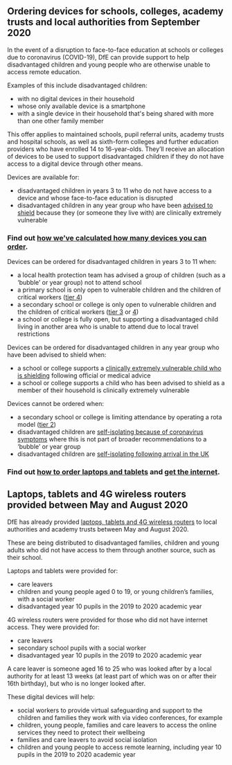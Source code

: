 ## Ordering devices for schools, colleges, academy trusts and local authorities from September 2020

In the event of a disruption to face-to-face education at schools or colleges due to coronavirus (COVID-19), DfE can provide support to help disadvantaged children and young people who are otherwise unable to access remote education.

Examples of this include disadvantaged children:

* with no digital devices in their household
* whose only available device is a smartphone
* with a single device in their household that's being shared with more than one other family member

This offer applies to maintained schools, pupil referral units, academy trusts and hospital schools, as well as sixth-form colleges and further education providers who have enrolled 14 to 16-year-olds. They’ll receive an allocation of devices to be used to support disadvantaged children if they do not have access to a digital device through other means.

Devices are available for:

* disadvantaged children in years 3 to 11 who do not have access to a device and  whose face-to-face education is disrupted 
* disadvantaged children in any year group who have been [advised to shield](https://www.gov.uk/government/publications/guidance-on-shielding-and-protecting-extremely-vulnerable-persons-from-covid-19/guidance-on-shielding-and-protecting-extremely-vulnerable-persons-from-covid-19) because they (or someone they live with) are clinically extremely vulnerable

### Find out [how we’ve calculated how many devices you can order](https://get-help-with-tech.education.gov.uk/devices/allocation-and-specification).

Devices can be ordered for disadvantaged children in years 3 to 11 when:

* a local health protection team has advised a group of children (such as a ‘bubble’ or year group) not to attend school
* a primary school is only open to vulnerable children and the children of critical workers ([tier 4](https://www.gov.uk/government/publications/containing-and-managing-local-coronavirus-covid-19-outbreaks/covid-19-contain-framework-a-guide-for-local-decision-makers#tier-4))
* a secondary school or college is only open to vulnerable children and the children of critical workers ([tier 3](https://www.gov.uk/government/publications/containing-and-managing-local-coronavirus-covid-19-outbreaks/covid-19-contain-framework-a-guide-for-local-decision-makers#tier-3) or [4](https://www.gov.uk/government/publications/containing-and-managing-local-coronavirus-covid-19-outbreaks/covid-19-contain-framework-a-guide-for-local-decision-makers#tier-4)) 
* a school or college is fully open, but supporting a disadvantaged child living in another area who is unable to attend due to local travel restrictions

Devices can be ordered for disadvantaged children in any year group who have been advised to shield when:

* a school or college supports a [clinically extremely vulnerable child who is shielding](https://www.gov.uk/government/publications/guidance-on-shielding-and-protecting-extremely-vulnerable-persons-from-covid-19/guidance-on-shielding-and-protecting-extremely-vulnerable-persons-from-covid-19) following official or medical advice
* a school or college supports a child who has been advised to shield as a member of their household is clinically extremely vulnerable

Devices cannot be ordered when:

* a secondary school or college is limiting attendance by operating a rota model ([tier 2](https://www.gov.uk/government/publications/containing-and-managing-local-coronavirus-covid-19-outbreaks/covid-19-contain-framework-a-guide-for-local-decision-makers#tier-2))
* disadvantaged children are [self-isolating because of coronavirus symptoms](https://www.gov.uk/government/publications/covid-19-stay-at-home-guidance/stay-at-home-guidance-for-households-with-possible-coronavirus-covid-19-infection) where this is not part of broader recommendations to a ‘bubble’ or year group
* disadvantaged children are [self-isolating following arrival in the UK](https://www.gov.uk/government/publications/coronavirus-covid-19-how-to-self-isolate-when-you-travel-to-the-uk/coronavirus-covid-19-how-to-self-isolate-when-you-travel-to-the-uk)

### Find out [how to order laptops and tablets](https://get-help-with-tech.education.gov.uk/devices/how-to-order) and [get the internet](https://get-help-with-tech.education.gov.uk/internet-access).

## Laptops, tablets and 4G wireless routers provided between May and August 2020

DfE has already provided [laptops, tablets and 4G wireless routers](https://www.gov.uk/guidance/laptops-tablets-and-4g-wireless-routers-provided-during-coronavirus-covid-19) to local authorities and academy trusts between May and August 2020. 

These are being distributed to disadvantaged families, children and young adults who did not have access to them through another source, such as their school. 

Laptops and tablets were provided for:

* care leavers
* children and young people aged 0 to 19, or young children’s families, with a social worker
* disadvantaged year 10 pupils in the 2019 to 2020 academic year

4G wireless routers were provided for those who did not have internet access. They were provided for:

* care leavers
* secondary school pupils with a social worker
* disadvantaged year 10 pupils in the 2019 to 2020 academic year

A care leaver is someone aged 16 to 25 who was looked after by a local authority for at least 13 weeks (at least part of which was on or after their 16th birthday), but who is no longer looked after.

These digital devices will help:

* social workers to provide virtual safeguarding and support to the children and families they work with via video conferences, for example 
* children, young people, families and care leavers to access the online services they need to protect their wellbeing
* families and care leavers to avoid social isolation
* children and young people to access remote learning, including year 10 pupils in the 2019 to 2020 academic year
